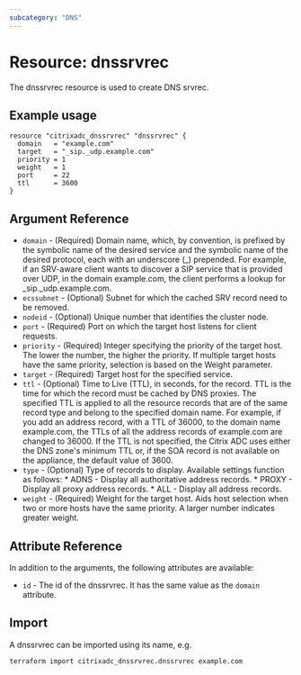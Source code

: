 ```yaml
---
subcategory: "DNS"
---
```


# Resource: dnssrvrec

The dnssrvrec resource is used to create DNS srvrec.


## Example usage

```hcl
resource "citrixadc_dnssrvrec" "dnssrvrec" {
  domain   = "example.com"
  target   = "_sip._udp.example.com"
  priority = 1
  weight   = 1
  port     = 22
  ttl      = 3600
}
```


## Argument Reference

* `domain` - (Required) Domain name, which, by convention, is prefixed by the symbolic name of the desired service and the symbolic name of the desired protocol, each with an underscore (_) prepended. For example, if an SRV-aware client wants to discover a SIP service that is provided over UDP, in the domain example.com, the client performs a lookup for _sip._udp.example.com.
* `ecssubnet` - (Optional) Subnet for which the cached SRV record need to be removed.
* `nodeid` - (Optional) Unique number that identifies the cluster node.
* `port` - (Required) Port on which the target host listens for client requests.
* `priority` - (Required) Integer specifying the priority of the target host. The lower the number, the higher the priority. If multiple target hosts have the same priority, selection is based on the Weight parameter.
* `target` - (Required) Target host for the specified service.
* `ttl` - (Optional) Time to Live (TTL), in seconds, for the record. TTL is the time for which the record must be cached by DNS proxies. The specified TTL is applied to all the resource records that are of the same record type and belong to the specified domain name. For example, if you add an address record, with a TTL of 36000, to the domain name example.com, the TTLs of all the address records of example.com are changed to 36000. If the TTL is not specified, the Citrix ADC uses either the DNS zone's minimum TTL or, if the SOA record is not available on the appliance, the default value of 3600.
* `type` - (Optional) Type of records to display. Available settings function as follows: * ADNS - Display all authoritative address records. * PROXY - Display all proxy address records. * ALL - Display all address records.
* `weight` - (Required) Weight for the target host. Aids host selection when two or more hosts have the same priority. A larger number indicates greater weight.


## Attribute Reference

In addition to the arguments, the following attributes are available:

* `id` - The id of the dnssrvrec. It has the same value as the `domain` attribute.


## Import

A dnssrvrec can be imported using its name, e.g.

```shell
terraform import citrixadc_dnssrvrec.dnssrvrec example.com
```
